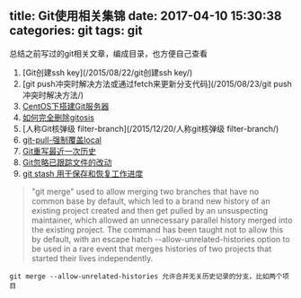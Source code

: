 title: Git使用相关集锦
date: 2017-04-10 15:30:38
categories: git
tags: git
---

总结之前写过的git相关文章，编成目录，也方便自己查看
<!-- more -->

1. [Git创建ssh key](/2015/08/22/git创建ssh key/)
2. [git push冲突时解决方法或通过fetch来更新分支代码](/2015/08/23/git push冲突时解决方法/)
3. [CentOS下搭建Git服务器](/2015/10/18/CentOS下搭建git服务器/)
4. [如何完全删除gitosis](/2015/10/19/如何完全删除gitosis/)
5. [人称Git核弹级 filter-branch](/2015/12/20/人称git核弹级 filter-branch/)
6. [git-pull-强制覆盖local](/2017/03/20/git-pull-强制覆盖local/)
7. [Git重写最近一次历史](/2017/04/10/git重写最近一次历史/)
8. [Git忽略已跟踪文件的改动](/2017/04/10/Git-忽略已跟踪文件的改动/)
9. [git stash 用于保存和恢复工作进度](/2017/04/09/git-stash-用于保存和恢复工作进度/)

> "git merge" used to allow merging two branches that have no common base by default, which led to a brand new history of an existing project created and then get pulled by an <!--more--> unsuspecting maintainer, which allowed an unnecessary parallel history merged into the existing project. The command has been taught not to allow this by default, with an escape hatch --allow-unrelated-histories option to be used in a rare event that merges histories of two projects that started their lives independently.

```
git merge --allow-unrelated-histories 允许合并无关历史记录的分支，比如两个项目
```